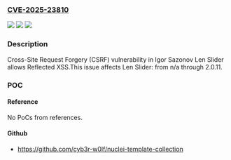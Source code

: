 ### [CVE-2025-23810](https://cve.mitre.org/cgi-bin/cvename.cgi?name=CVE-2025-23810)
![](https://img.shields.io/static/v1?label=Product&message=Len%20Slider&color=blue)
![](https://img.shields.io/static/v1?label=Version&message=n%2Fa%3C%3D%202.0.11%20&color=brighgreen)
![](https://img.shields.io/static/v1?label=Vulnerability&message=CWE-352%20Cross-Site%20Request%20Forgery%20(CSRF)&color=brighgreen)

### Description

Cross-Site Request Forgery (CSRF) vulnerability in Igor Sazonov Len Slider allows Reflected XSS.This issue affects Len Slider: from n/a through 2.0.11.

### POC

#### Reference
No PoCs from references.

#### Github
- https://github.com/cyb3r-w0lf/nuclei-template-collection

